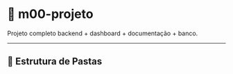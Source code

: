 # 🚀 m00-projeto

Projeto completo backend + dashboard + documentação + banco.

---

## 🔗 Estrutura de Pastas

